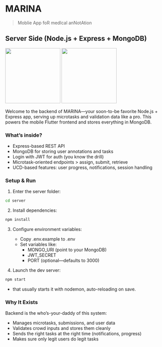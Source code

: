 # MARINA

> Moblie App foR medIcal anNotAtion

## Server Side (Node.js + Express + MongoDB)

<div class="grid" markdown>
  <img src="https://miro.medium.com/0*-VVwL0nee9RgEhJB.png" height="175">
  <img src="https://www.gtech.com.tr/wp-content/uploads/2020/09/mongodb-nedir-1.png" height="175">
</div>

Welcome to the backend of MARINA—your soon-to-be favorite Node.js + Express app, serving up microtasks and validation data like a pro. This powers the mobile Flutter frontend and stores everything in MongoDB.

### What’s inside?

- Express-based REST API
- MongoDB for storing user annotations and tasks
- Login with JWT for auth (you know the drill)
- Microtask-oriented endpoints > assign, submit, retrieve
- UCD-based features: user progress, notifications, session handling

### Setup & Run

1. Enter the server folder:

```bash
cd server
```

2. Install dependencies:

```bash
npm install
```

3. Configure environment variables:

   - Copy .env.example to .env
   - Set variables like:
     - MONGO_URI (point to your MongoDB)
     - JWT_SECRET
     - PORT (optional—defaults to 3000)

4. Launch the dev server:

```bash
npm start
```

- that usually starts it with nodemon, auto-reloading on save.

### Why It Exists

Backend is the who’s-your-daddy of this system:

- Manages microtasks, submissions, and user data
- Validates crowd inputs and stores them cleanly
- Sends the right tasks at the right time (notifications, progress)
- Makes sure only legit users do legit tasks
